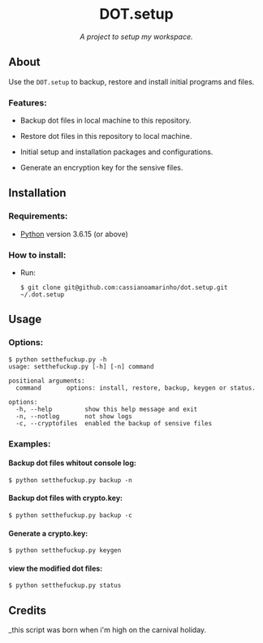 <h1 align="center">DOT.setup</h1>

*<p align="center">A project to setup my workspace.</p>*

## About

Use the `DOT.setup` to backup, restore and install initial programs and files.

### Features:

- Backup dot files in local machine to this repository.

- Restore dot files in this repository to local machine.

- Initial setup and installation packages and configurations.

- Generate an encryption key for the sensive files.

## Installation

### Requirements:

- [Python](https://python.org/) version 3.6.15 (or above)

### How to install:

- Run: 

  ```
  $ git clone git@github.com:cassianoamarinho/dot.setup.git ~/.dot.setup
  ```

## Usage

### Options:

```
$ python setthefuckup.py -h
usage: setthefuckup.py [-h] [-n] command

positional arguments:
  command       options: install, restore, backup, keygen or status.

options:
  -h, --help         show this help message and exit
  -n, --notlog       not show logs
  -c, --cryptofiles  enabled the backup of sensive files
```

### Examples:

#### Backup dot files whitout console log:

```
$ python setthefuckup.py backup -n
```

#### Backup dot files with crypto.key:

```
$ python setthefuckup.py backup -c
```

#### Generate a crypto.key:

```
$ python setthefuckup.py keygen
```

#### view the modified dot files:

```
$ python setthefuckup.py status
```

## Credits

_this script was born when i'm high on the carnival holiday.